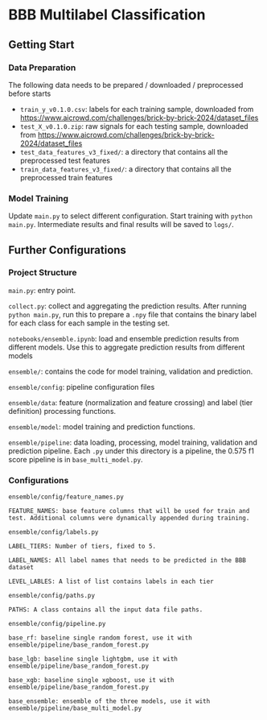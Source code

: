 # BBB Multilabel Classification

## Getting Start
### Data Preparation
The following data needs to be prepared / downloaded / preprocessed before starts

- `train_y_v0.1.0.csv`: labels for each training sample, downloaded from https://www.aicrowd.com/challenges/brick-by-brick-2024/dataset_files
- `test_X_v0.1.0.zip`: raw signals for each testing sample, downloaded from https://www.aicrowd.com/challenges/brick-by-brick-2024/dataset_files
- `test_data_features_v3_fixed/`: a directory that contains all the preprocessed test features
- `train_data_features_v3_fixed/`: a directory that contains all the preprocessed train features

### Model Training
Update `main.py` to select different configuration. Start training with `python main.py`. Intermediate results and final results will be saved to `logs/`.

## Further Configurations
### Project Structure
`main.py`: entry point.

`collect.py`: collect and aggregating the prediction results. After running `python main.py`, run this to prepare a `.npy` file that contains the binary label for each class for each sample in the testing set.

`notebooks/ensemble.ipynb`: load and ensemble prediction results from different models. Use this to aggregate prediction results from different models

`ensemble/`: contains the code for model training, validation and prediction.

`ensemble/config`: pipeline configuration files

`ensemble/data`: feature (normalization and feature crossing) and label (tier definition) processing functions. 

`ensemble/model`: model training and prediction functions.

`ensemble/pipeline`: data loading, processing, model training, validation and prediction pipeline. Each `.py` under this directory is a pipeline, the 0.575 f1 score pipeline is in `base_multi_model.py`.

### Configurations
`ensemble/config/feature_names.py`
```
FEATURE_NAMES: base feature columns that will be used for train and test. Additional columns were dynamically appended during training.
```

`ensemble/config/labels.py`
```
LABEL_TIERS: Number of tiers, fixed to 5.

LABEL_NAMES: All label names that needs to be predicted in the BBB dataset

LEVEL_LABLES: A list of list contains labels in each tier
```

`ensemble/config/paths.py`
```
PATHS: A class contains all the input data file paths.
```

`ensemble/config/pipeline.py`
```
base_rf: baseline single random forest, use it with ensemble/pipeline/base_random_forest.py

base_lgb: baseline single lightgbm, use it with ensemble/pipeline/base_random_forest.py

base_xgb: baseline single xgboost, use it with ensemble/pipeline/base_random_forest.py

base_ensemble: ensemble of the three models, use it with ensemble/pipeline/base_multi_model.py
```

